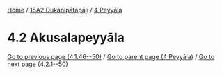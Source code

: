 
[Home](/) / [15A2 Dukanipātapāḷi](../../15A2.md) / [4 Peyyāla](../4.md)

# 4.2 Akusalapeyyāla


[Go to previous page (4.1.46--50)](4.1/4.1.46--50.md) / [Go to parent page (4 Peyyāla)](../4.md) / [Go to next page (4.2.1--50)](4.2/4.2.1--50.md)


